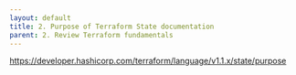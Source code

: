 ```yaml
---
layout: default
title: 2. Purpose of Terraform State documentation
parent: 2. Review Terraform fundamentals
---
```


https://developer.hashicorp.com/terraform/language/v1.1.x/state/purpose